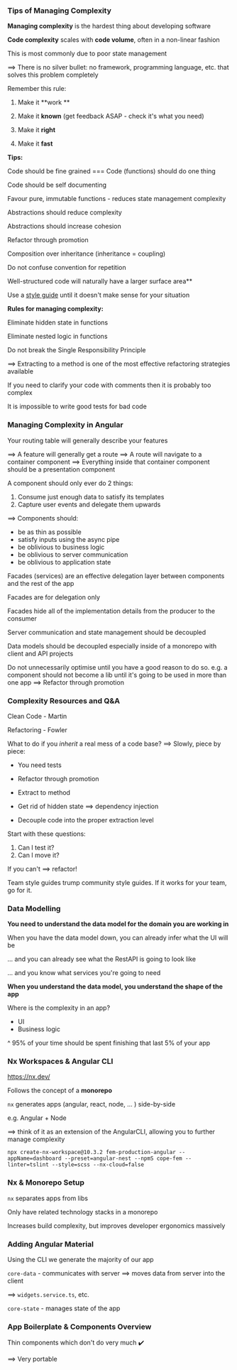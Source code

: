 ### Tips of Managing Complexity

**Managing complexity** is the hardest thing about developing software

**Code complexity** scales with **code volume**, often in a non-linear fashion

This is most commonly due to poor state management 

==> There is no silver bullet: no framework, programming language, etc. that solves this problem completely 

Remember this rule:

1. Make it **work **
2. Make it **known** (get feedback ASAP - check it's what you need)

3. Make it **right**

4. Make it **fast**

**Tips:**

Code should be fine grained === Code (functions) should do one thing

Code should be self documenting

Favour pure, immutable functions - reduces state management complexity

Abstractions should reduce complexity

Abstractions should increase cohesion 

Refactor through promotion

Composition over inheritance (inheritance = coupling)

Do not confuse convention for repetition

Well-structured code will naturally have a larger surface area**

Use a [style guide](https://angular.io/guide/styleguide) until it doesn't make sense for your situation

**Rules for managing complexity:**

Eliminate hidden state in functions

Eliminate nested logic in functions

Do not break the Single Responsibility Principle

==> Extracting to a method is one of the most effective refactoring strategies available

If you need to clarify your code with comments then it is probably too complex

It is impossible to write good tests for bad code

### Managing Complexity in Angular

Your routing table will generally describe your features

==> A feature will generally get a route ==> A route will navigate to a container component ==> Everything inside that container component should be a presentation component 

A component should only ever do 2 things:

1. Consume just enough data to satisfy its templates
2. Capture user events and delegate them upwards

==> Components should:

- be as thin as possible
- satisfy inputs using the async pipe
- be oblivious to business logic
- be oblivious to server communication  
- be oblivious to application state

Facades (services) are an effective delegation layer between components and the rest of the app

Facades are for delegation only

Facades hide all of the implementation details from the producer to the consumer

Server communication and state management should be decoupled

Data models should be decoupled especially inside of a monorepo with client and API projects

Do not unnecessarily optimise until you have a good reason to do so. e.g. a component should not become a lib until it's going to be used in more than one app ==> Refactor through promotion

### Complexity Resources and Q&A

Clean Code - Martin

Refactoring - Fowler

What to do if you *inherit* a real mess of a code base? ==> Slowly, piece by piece:

- You need tests

- Refactor through promotion

- Extract to method

- Get rid of hidden state ==> dependency injection 

- Decouple code into the proper extraction level

Start with these questions:

1. Can I test it?
2. Can I move it?

If you can't ==> refactor!

Team style guides trump community style guides. If it works for your team, go for it.

### Data Modelling

**You need to understand the data model for the domain you are working in**

When you have the data model down, you can already infer what the UI will be 

... and you can already see what the RestAPI is going to look like

... and you know what services you're going to need

**When you understand the data model, you understand the shape of the app**

Where is the complexity in an app?

- UI
- Business logic

^ 95% of your time should be spent finishing that last 5% of your app

### Nx Workspaces & Angular CLI

https://nx.dev/

Follows the concept of a **monorepo**

`nx` generates apps (angular, react, node, ... ) side-by-side

e.g. Angular + Node

==> think of it as an extension of the AngularCLI, allowing you to further manage complexity

```
npx create-nx-workspace@10.3.2 fem-production-angular --appName=dashboard --preset=angular-nest --npmS cope-fem --linter=tslint --style=scss --nx-cloud=false
```

 ### Nx & Monorepo Setup

`nx` separates apps from libs

Only have related technology stacks in a monorepo

Increases build complexity, but improves developer ergonomics massively

### Adding Angular Material

Using the CLI we generate the majority of our app

`core-data` - communicates with server ==> moves data from server into the client

==> `widgets.service.ts`, etc.

`core-state` - manages state of the app

### App Boilerplate & Components Overview

Thin components which don't do very much :heavy_check_mark:

==> Very portable

